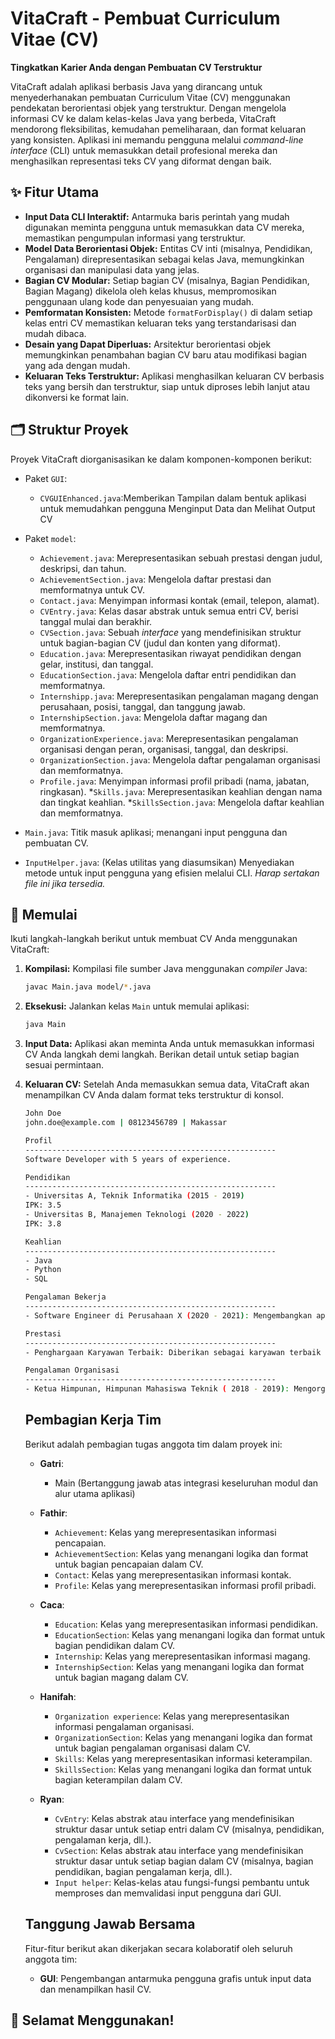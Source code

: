 
# VitaCraft - Pembuat Curriculum Vitae (CV)

**Tingkatkan Karier Anda dengan Pembuatan CV Terstruktur**

VitaCraft adalah aplikasi berbasis Java yang dirancang untuk menyederhanakan pembuatan Curriculum Vitae (CV) menggunakan pendekatan berorientasi objek yang terstruktur. Dengan mengelola informasi CV ke dalam kelas-kelas Java yang berbeda, VitaCraft mendorong fleksibilitas, kemudahan pemeliharaan, dan format keluaran yang konsisten. Aplikasi ini memandu pengguna melalui *command-line interface* (CLI) untuk memasukkan detail profesional mereka dan menghasilkan representasi teks CV yang diformat dengan baik.

## ✨ Fitur Utama

* **Input Data CLI Interaktif:** Antarmuka baris perintah yang mudah digunakan meminta pengguna untuk memasukkan data CV mereka, memastikan pengumpulan informasi yang terstruktur.
* **Model Data Berorientasi Objek:** Entitas CV inti (misalnya, Pendidikan, Pengalaman) direpresentasikan sebagai kelas Java, memungkinkan organisasi dan manipulasi data yang jelas.
* **Bagian CV Modular:** Setiap bagian CV (misalnya, Bagian Pendidikan, Bagian Magang) dikelola oleh kelas khusus, mempromosikan penggunaan ulang kode dan penyesuaian yang mudah.
* **Pemformatan Konsisten:** Metode `formatForDisplay()` di dalam setiap kelas entri CV memastikan keluaran teks yang terstandarisasi dan mudah dibaca.
* **Desain yang Dapat Diperluas:** Arsitektur berorientasi objek memungkinkan penambahan bagian CV baru atau modifikasi bagian yang ada dengan mudah.
* **Keluaran Teks Terstruktur:** Aplikasi menghasilkan keluaran CV berbasis teks yang bersih dan terstruktur, siap untuk diproses lebih lanjut atau dikonversi ke format lain.

## 🗂️ Struktur Proyek

Proyek VitaCraft diorganisasikan ke dalam komponen-komponen berikut:
* Paket `GUI`:
    * `CVGUIEnhanced.java`:Memberikan Tampilan dalam bentuk aplikasi untuk memudahkan pengguna Menginput Data dan Melihat Output CV

* Paket `model`:
    * `Achievement.java`: Merepresentasikan sebuah prestasi dengan judul, deskripsi, dan tahun.
    * `AchievementSection.java`: Mengelola daftar prestasi dan memformatnya untuk CV.
    * `Contact.java`: Menyimpan informasi kontak (email, telepon, alamat).
    * `CVEntry.java`: Kelas dasar abstrak untuk semua entri CV, berisi tanggal mulai dan berakhir.
    * `CVSection.java`: Sebuah *interface* yang mendefinisikan struktur untuk bagian-bagian CV (judul dan konten yang diformat).
    * `Education.java`: Merepresentasikan riwayat pendidikan dengan gelar, institusi, dan tanggal.
    * `EducationSection.java`: Mengelola daftar entri pendidikan dan memformatnya.
    * `Internshipp.java`: Merepresentasikan pengalaman magang dengan perusahaan, posisi, tanggal, dan tanggung jawab.
    * `InternshipSection.java`: Mengelola daftar magang dan memformatnya.
    * `OrganizationExperience.java`: Merepresentasikan pengalaman organisasi dengan peran, organisasi, tanggal, dan deskripsi.
    * `OrganizationSection.java`: Mengelola daftar pengalaman organisasi dan memformatnya.
    * `Profile.java`: Menyimpan informasi profil pribadi (nama, jabatan, ringkasan).
    *`Skills.java`: Merepresentasikan keahlian dengan nama dan tingkat keahlian.
    *`SkillsSection.java`: Mengelola daftar keahlian dan memformatnya.



* `Main.java`: Titik masuk aplikasi; menangani input pengguna dan pembuatan CV.
* `InputHelper.java`: (Kelas utilitas yang diasumsikan) Menyediakan metode untuk input pengguna yang efisien melalui CLI. *Harap sertakan file ini jika tersedia.*

## 🚀 Memulai

Ikuti langkah-langkah berikut untuk membuat CV Anda menggunakan VitaCraft:

1.  **Kompilasi:** Kompilasi file sumber Java menggunakan *compiler* Java:

    ```bash
    javac Main.java model/*.java
    ```

2.  **Eksekusi:** Jalankan kelas `Main` untuk memulai aplikasi:

    ```bash
    java Main
    ```

3.  **Input Data:** Aplikasi akan meminta Anda untuk memasukkan informasi CV Anda langkah demi langkah. Berikan detail untuk setiap bagian sesuai permintaan.

4.  **Keluaran CV:** Setelah Anda memasukkan semua data, VitaCraft akan menampilkan CV Anda dalam format teks terstruktur di konsol.

    ```bash
    John Doe
    john.doe@example.com | 08123456789 | Makassar

    Profil 
    --------------------------------------------------------
    Software Developer with 5 years of experience.

    Pendidikan
    --------------------------------------------------------
    - Universitas A, Teknik Informatika (2015 - 2019)
    IPK: 3.5
    - Universitas B, Manajemen Teknologi (2020 - 2022)
    IPK: 3.8

    Keahlian
    --------------------------------------------------------
    - Java
    - Python
    - SQL

    Pengalaman Bekerja
    --------------------------------------------------------
    - Software Engineer di Perusahaan X (2020 - 2021): Mengembangkan aplikasi berbasis web.

    Prestasi
    --------------------------------------------------------
    - Penghargaan Karyawan Terbaik: Diberikan sebagai karyawan terbaik tahun 2021 (2021).

    Pengalaman Organisasi
    --------------------------------------------------------
    - Ketua Himpunan, Himpunan Mahasiswa Teknik ( 2018 - 2019): Mengorganisir kegiatan seminar dan workshop.
    ```
    ## Pembagian Kerja Tim

    Berikut adalah pembagian tugas anggota tim dalam proyek ini:

    * **Gatri**:
        * Main (Bertanggung jawab atas integrasi keseluruhan modul dan alur utama aplikasi)

    * **Fathir**:
        * `Achievement`: Kelas yang merepresentasikan informasi pencapaian.
        * `AchievementSection`: Kelas yang menangani logika dan format untuk bagian pencapaian dalam CV.
        * `Contact`: Kelas yang merepresentasikan informasi kontak.
        * `Profile`: Kelas yang merepresentasikan informasi profil pribadi.

    * **Caca**:
        * `Education`: Kelas yang merepresentasikan informasi pendidikan.
        * `EducationSection`: Kelas yang menangani logika dan format untuk bagian pendidikan dalam CV.
        * `Internship`: Kelas yang merepresentasikan informasi magang.
        * `InternshipSection`: Kelas yang menangani logika dan format untuk bagian magang dalam CV.

    * **Hanifah**:
        * `Organization experience`: Kelas yang merepresentasikan informasi pengalaman organisasi.
        * `OrganizationSection`: Kelas yang menangani logika dan format untuk bagian pengalaman organisasi dalam CV.
        * `Skills`: Kelas yang merepresentasikan informasi keterampilan.
        * `SkillsSection`: Kelas yang menangani logika dan format untuk bagian keterampilan dalam CV.

    * **Ryan**:
        * `CvEntry`: Kelas abstrak atau interface yang mendefinisikan struktur dasar untuk setiap entri dalam CV (misalnya, pendidikan, pengalaman kerja, dll.).
        * `CvSection`: Kelas abstrak atau interface yang mendefinisikan struktur dasar untuk setiap bagian dalam CV (misalnya, bagian pendidikan, bagian pengalaman kerja, dll.).
        * `Input helper`: Kelas-kelas atau fungsi-fungsi pembantu untuk memproses dan memvalidasi input pengguna dari GUI.

    ## Tanggung Jawab Bersama

    Fitur-fitur berikut akan dikerjakan secara kolaboratif oleh seluruh anggota tim:

    * **GUI**: Pengembangan antarmuka pengguna grafis untuk input data dan menampilkan hasil CV.




## 🎉 Selamat Menggunakan!


